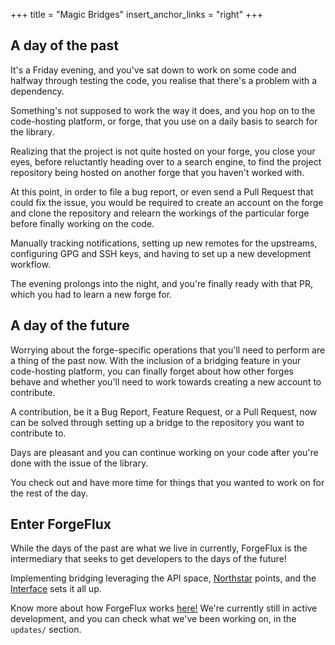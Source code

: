 +++
title = "Magic Bridges"
insert_anchor_links = "right"
+++

## A day of the past

It's a Friday evening, and you've sat down to work on some code and halfway through
testing the code, you realise that there's a problem with a dependency.

Something's not supposed to work the way it does, and you hop on to the code-hosting
platform, or forge, that you use on a daily basis to search for the library.

Realizing that the project is not quite hosted on your forge, you close your eyes,
before reluctantly heading over to a search engine, to find the project repository
being hosted on another forge that you haven't worked with.

At this point, in order to file a bug report, or even send a Pull Request that could
fix the issue, you would be required to create an account on the forge and clone the
repository and relearn the workings of the particular forge before finally working
on the code.

Manually tracking notifications, setting up new remotes for the upstreams,
configuring GPG and SSH keys, and having to set up a new development workflow.

The evening prolongs into the night, and you're finally ready with that PR, which
you had to learn a new forge for.

## A day of the future

Worrying about the forge-specific operations that you'll need to perform are a thing of
the past now. With the inclusion of a bridging feature in your code-hosting platform,
you can finally forget about how other forges behave and whether you'll need to work
towards creating a new account to contribute.

A contribution, be it a Bug Report, Feature Request, or a Pull Request, now can be
solved through setting up a bridge to the repository you want to contribute to.

Days are pleasant and you can continue working on your code after you're done with the
issue of the library.

You check out and have more time for things that you wanted to work on for the rest of
the day.

## Enter ForgeFlux

While the days of the past are what we live in currently, ForgeFlux is the intermediary
that seeks to get developers to the days of the future!

Implementing bridging leveraging the API space, [Northstar](@/services/northstar.md)
points, and the [Interface](@/services/interface.md) sets it all up.

Know more about how ForgeFlux works [here!](@/getting-started/how.md)
We're currently still in active development, and you can check what we've been
working on, in the `updates/` section.
